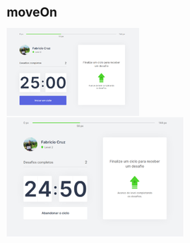 # moveOn
<div>
<img src="https://github.com/Fabriciocruzc/moveOn/blob/main/moveOn-next/public/screenshots/home.PNG" width="300"/>
<img src="https://github.com/Fabriciocruzc/moveOn/blob/main/moveOn-next/public/screenshots/IniciarTempo.PNG" width="400"/>
</div>
